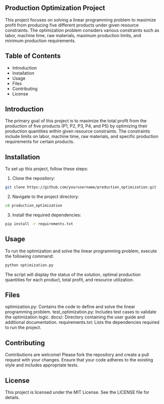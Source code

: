 ## Production Optimization Project
This project focuses on solving a linear programming problem to maximize profit from producing five different products under given resource constraints. The optimization problem considers various constraints such as labor, machine time, raw materials, maximum production limits, and minimum production requirements.

## Table of Contents
- Introduction
- Installation
- Usage
- Files
- Contributing
- License

## Introduction
The primary goal of this project is to maximize the total profit from the production of five products (P1, P2, P3, P4, and P5) by optimizing their production quantities within given resource constraints. The constraints include limits on labor, machine time, raw materials, and specific production requirements for certain products.

## Installation
To set up this project, follow these steps:

1. Clone the repository:
```sh
git clone https://github.com/yourusername/production_optimization.git
```
2. Navigate to the project directory:
```sh
cd production_optimization
```
3. Install the required dependencies:
```sh
pip install -r requirements.txt
```

## Usage
To run the optimization and solve the linear programming problem, execute the following command:

```sh
python optimization.py
```

The script will display the status of the solution, optimal production quantities for each product, total profit, and resource utilization.

## Files
optimization.py: Contains the code to define and solve the linear programming problem.
test_optimization.py: Includes test cases to validate the optimization logic.
docs/: Directory containing the user guide and additional documentation.
requirements.txt: Lists the dependencies required to run the project.

## Contributing
Contributions are welcome! Please fork the repository and create a pull request with your changes. Ensure that your code adheres to the existing style and includes appropriate tests.

## License
This project is licensed under the MIT License. See the LICENSE file for details.
